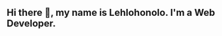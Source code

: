 ## Hi there 👋, my name is Lehlohonolo. I'm a Web Developer.

<!--
**lbotji/lbotji** is a ✨ _special_ ✨ repository because its `README.md` (this file) appears on your GitHub profile.

Here are some ideas to get you started:

- 🔭 I’m currently working on developing my skillset.
- 🌱 I’m currently learning frontend development.
- 👯 I’m looking to collaborate on any project that will help build my knowledge and skills.
- 🤔 I’m looking for help with JavaScript, React, and Python.
- 💬 Ask me about ...anything and I'll do my best to find out.
- 📫 How to reach me: https://www.linkedin.com/in/lbotjininjacode/
- 😄 Pronouns: Miss
- ⚡ Fun fact: I'm scared of heights.
-->
